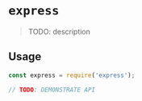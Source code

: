 # `express`

> TODO: description

## Usage

```js
const express = require('express');

// TODO: DEMONSTRATE API
```
